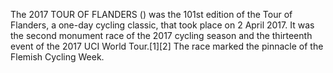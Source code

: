The 2017 TOUR OF FLANDERS () was the 101st edition of the Tour of Flanders, a one-day cycling classic, that took place on 2 April 2017. It was the second monument race of the 2017 cycling season and the thirteenth event of the 2017 UCI World Tour.[1][2] The race marked the pinnacle of the Flemish Cycling Week.
